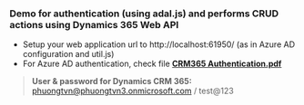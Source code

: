 <h3>Demo for authentication (using adal.js) and performs CRUD actions using Dynamics 365 Web API</h3>

- Setup your web application url to http://localhost:61950/ (as in Azure AD configuration and util.js)
- For Azure AD authentication, check file <a href="https://github.com/phuongtvn/MyCRMPortal/blob/master/CRM365%20Authentication.pdf"><b>CRM365 Authentication.pdf</b></a>

> <b>User & password for Dynamics CRM 365:</b><br/>
> phuongtvn@phuongtvn3.onmicrosoft.com / test@123
